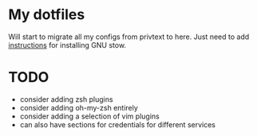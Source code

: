 # My dotfiles

Will start to migrate all my configs from privtext to here. Just need to add [instructions](scripts/install_stow.sh) for installing GNU stow.

# TODO

* consider adding zsh plugins
* consider adding oh-my-zsh entirely
* consider adding a selection of vim plugins
* can also have sections for credentials for different services
